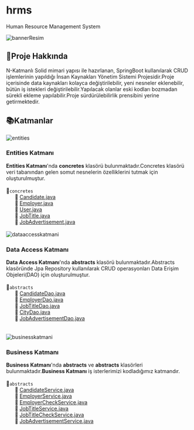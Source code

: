 # hrms
Human Resource Management System

![bannerResim](https://i.ibb.co/j8FF1hf/Data-Access-3.jpg)




## :pushpin:Proje Hakkında
N-Katmanlı Solid mimari yapısı ile hazırlanan, SpringBoot kullanılarak CRUD işlemlerinin yapıldığı 
İnsan Kaynakları Yönetim Sistemi Projesidir.Proje içerisinde data kaynakları kolayca değiştirilebilir,
yeni nesneler eklenebilir, bütün iş istekleri değiştirilebilir.Yapılacak olanlar eski kodları bozmadan 
sürekli ekleme yapılabilir.Proje sürdürülebilirlik prensibini yerine getirmektedir.
## :books:Katmanlar
![entities](https://s3.gifyu.com/images/Data-Access.gif)

### Entities Katmanı
**Entities Katmanı**'nda **concretes**  klasörü bulunmaktadır.Concretes klasörü veri tabanından 
gelen somut nesnelerin özelliklerini tutmak için oluşturulmuştur.
<br> <br>:file_folder:`concretes`  
&nbsp;&nbsp;&nbsp;&nbsp;&nbsp;&nbsp;:page_facing_up: [Candidate.java](https://github.com/atakanreyhanioglu/hrms/blob/master/hrms/src/main/java/kodlamaio/hrms/entities/concretes/Candidate.java) 
<br>&nbsp;&nbsp;&nbsp;&nbsp;&nbsp;&nbsp;:page_facing_up: [Employer.java](https://github.com/atakanreyhanioglu/hrms/blob/master/hrms/src/main/java/kodlamaio/hrms/entities/concretes/Employer.java) 
<br>&nbsp;&nbsp;&nbsp;&nbsp;&nbsp;&nbsp;:page_facing_up: [User.java](https://github.com/atakanreyhanioglu/hrms/blob/master/hrms/src/main/java/kodlamaio/hrms/entities/concretes/User.java) 
<br>&nbsp;&nbsp;&nbsp;&nbsp;&nbsp;&nbsp;:page_facing_up: [JobTitle.java](https://github.com/atakanreyhanioglu/hrms/blob/master/hrms/src/main/java/kodlamaio/hrms/entities/concretes/JobTitle.java)  
&nbsp;&nbsp;&nbsp;&nbsp;&nbsp;&nbsp;:page_facing_up: [JobAdvertisement.java](https://github.com/atakanreyhanioglu/hrms/blob/master/hrms/src/main/java/kodlamaio/hrms/entities/concretes/JobAdvertisement.java)
<br><br>![dataaccesskatmani](https://i.ibb.co/f1cQDbm/Data-Access-2.jpg)
<br>


###  Data Access Katmanı
**Data Access Katmanı**'nda  **abstracts**  klasörü bulunmaktadır.Abstracts klasöründe Jpa Repository kullanılarak 
CRUD operasyonları Data Erişim Objeleri(DAO) için oluşturulmuştur.
<br> <br> :file_folder:`abstracts` 
<br>&nbsp;&nbsp;&nbsp;&nbsp;&nbsp;&nbsp;:page_facing_up: [CandidateDao.java](https://github.com/atakanreyhanioglu/hrms/blob/master/hrms/src/main/java/kodlamaio/hrms/dataAccess/abstracts/CandidateDao.java)  
&nbsp;&nbsp;&nbsp;&nbsp;&nbsp;&nbsp;:page_facing_up: [EmployerDao.java](https://github.com/atakanreyhanioglu/hrms/blob/master/hrms/src/main/java/kodlamaio/hrms/dataAccess/abstracts/EmployerDao.java)
<br>&nbsp;&nbsp;&nbsp;&nbsp;&nbsp;&nbsp;:page_facing_up: [JobTitleDao.java](https://github.com/atakanreyhanioglu/hrms/blob/master/hrms/src/main/java/kodlamaio/hrms/dataAccess/abstracts/JobTitleDao.java)  
&nbsp;&nbsp;&nbsp;&nbsp;&nbsp;&nbsp;:page_facing_up: [CityDao.java](https://github.com/atakanreyhanioglu/hrms/blob/master/hrms/src/main/java/kodlamaio/hrms/dataAccess/abstracts/CityDao.java)  
&nbsp;&nbsp;&nbsp;&nbsp;&nbsp;&nbsp;:page_facing_up: [JobAdvertisementDao.java](https://github.com/atakanreyhanioglu/hrms/blob/master/hrms/src/main/java/kodlamaio/hrms/dataAccess/abstracts/JobAdvertisementDao.java)  
<br><br>![businesskatmani](https://i.ibb.co/ZGmxqKk/Data-Access-5.jpg)
<br>
###  Business Katmanı
**Business Katmanı**'nda  **abstracts** ve **abstracts**  klasörleri bulunmaktadır.**Business Katmanı** iş isterlerimizi kodladığımız katmandır. 
<br> <br> :file_folder:`abstracts` 
<br>&nbsp;&nbsp;&nbsp;&nbsp;&nbsp;&nbsp;:page_facing_up: [CandidateService.java](https://github.com/atakanreyhanioglu/hrms/blob/master/hrms/src/main/java/kodlamaio/hrms/business/abstracts/CandidateService.java)  
&nbsp;&nbsp;&nbsp;&nbsp;&nbsp;&nbsp;:page_facing_up: [EmployerService.java](https://github.com/atakanreyhanioglu/hrms/blob/master/hrms/src/main/java/kodlamaio/hrms/business/abstracts/EmployerService.java)
<br>&nbsp;&nbsp;&nbsp;&nbsp;&nbsp;&nbsp;:page_facing_up: [EmployerCheckService.java](https://github.com/atakanreyhanioglu/hrms/blob/master/hrms/src/main/java/kodlamaio/hrms/business/abstracts/EmployerCheckService.java)
<br>&nbsp;&nbsp;&nbsp;&nbsp;&nbsp;&nbsp;:page_facing_up: [JobTitleService.java](https://github.com/atakanreyhanioglu/hrms/blob/master/hrms/src/main/java/kodlamaio/hrms/business/abstracts/JobTitleService.java)
<br>&nbsp;&nbsp;&nbsp;&nbsp;&nbsp;&nbsp;:page_facing_up: [JobTitleCheckService.java](https://github.com/atakanreyhanioglu/hrms/blob/master/hrms/src/main/java/kodlamaio/hrms/business/abstracts/JobTitleCheckService.java)
<br>&nbsp;&nbsp;&nbsp;&nbsp;&nbsp;&nbsp;:page_facing_up: [JobAdvertisementService.java](https://github.com/atakanreyhanioglu/hrms/blob/master/hrms/src/main/java/kodlamaio/hrms/business/abstracts/JobAdvertisementService.java)
